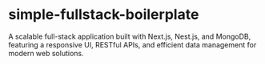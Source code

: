 # simple-fullstack-boilerplate
A scalable full-stack application built with Next.js, Nest.js, and MongoDB, featuring a responsive UI, RESTful APIs, and efficient data management for modern web solutions.
